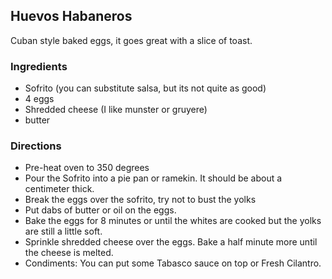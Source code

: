 ## Huevos Habaneros

Cuban style baked eggs, it goes great with a slice of toast.

### Ingredients

* Sofrito (you can substitute salsa, but its not quite as good)
* 4 eggs
* Shredded cheese (I like munster or gruyere)
* butter

### Directions

* Pre-heat oven to 350 degrees
* Pour the Sofrito into a pie pan or ramekin. It should be about a centimeter thick.
* Break the eggs over the sofrito, try not to bust the yolks
* Put dabs of butter or oil on the eggs.
* Bake the eggs for 8 minutes or until the whites are cooked but the yolks are still a little soft.
* Sprinkle shredded cheese over the eggs. Bake a half minute more until the cheese is melted.
* Condiments: You can put some Tabasco sauce on top or Fresh Cilantro.
